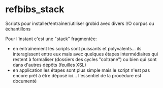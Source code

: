 refbibs_stack
===============

Scripts pour installer/entraîner/utiliser grobid avec divers I/O corpus ou échantillons

Pour l'instant c'est une "stack" fragmentée: 
  - en entraînement les scripts sont puissants et polyvalents... ils interagissent entre eux mais avec quelques étapes intermédiaires qui restent à formaliser (dossiers des cycles "coltrane") ou bien qui sont dans d'autres dépôts (feuilles XSL)
  - en application les étapes sont plus simple mais le script n'est pas encore prêt à être déposé ici... l'essentiel de la procédure est documenté
